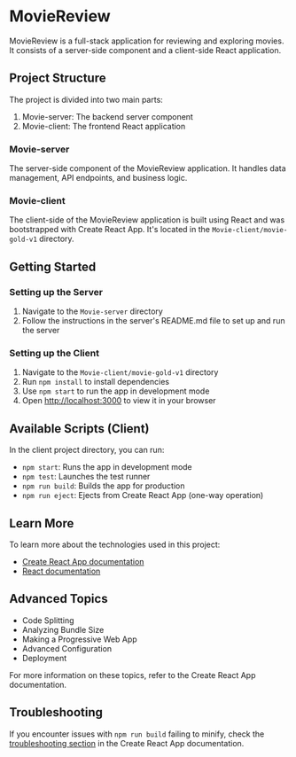 # MovieReview

MovieReview is a full-stack application for reviewing and exploring movies. It consists of a server-side component and a client-side React application.

## Project Structure

The project is divided into two main parts:

1. Movie-server: The backend server component
2. Movie-client: The frontend React application

### Movie-server

The server-side component of the MovieReview application. It handles data management, API endpoints, and business logic.

### Movie-client

The client-side of the MovieReview application is built using React and was bootstrapped with Create React App. It's located in the `Movie-client/movie-gold-v1` directory.

## Getting Started

### Setting up the Server

1. Navigate to the `Movie-server` directory
2. Follow the instructions in the server's README.md file to set up and run the server

### Setting up the Client

1. Navigate to the `Movie-client/movie-gold-v1` directory
2. Run `npm install` to install dependencies
3. Use `npm start` to run the app in development mode
4. Open [http://localhost:3000](http://localhost:3000) to view it in your browser

## Available Scripts (Client)

In the client project directory, you can run:

- `npm start`: Runs the app in development mode
- `npm test`: Launches the test runner
- `npm run build`: Builds the app for production
- `npm run eject`: Ejects from Create React App (one-way operation)

## Learn More

To learn more about the technologies used in this project:

- [Create React App documentation](https://facebook.github.io/create-react-app/docs/getting-started)
- [React documentation](https://reactjs.org/)

## Advanced Topics

- Code Splitting
- Analyzing Bundle Size
- Making a Progressive Web App
- Advanced Configuration
- Deployment

For more information on these topics, refer to the Create React App documentation.

## Troubleshooting

If you encounter issues with `npm run build` failing to minify, check the [troubleshooting section](https://facebook.github.io/create-react-app/docs/troubleshooting#npm-run-build-fails-to-minify) in the Create React App documentation.

